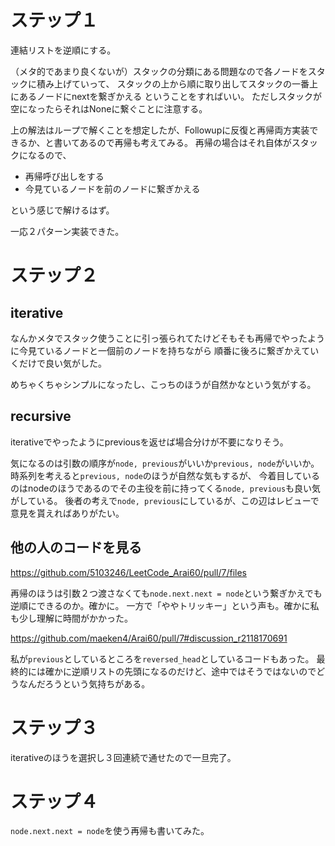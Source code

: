 # ステップ１

連結リストを逆順にする。

（メタ的であまり良くないが）スタックの分類にある問題なので各ノードをスタックに積み上げていって、
スタックの上から順に取り出してスタックの一番上にあるノードにnextを繋ぎかえる
ということをすればいい。
ただしスタックが空になったらそれはNoneに繋ぐことに注意する。

上の解法はループで解くことを想定したが、Followupに反復と再帰両方実装できるか、と書いてあるので再帰も考えてみる。
再帰の場合はそれ自体がスタックになるので、

- 再帰呼び出しをする
- 今見ているノードを前のノードに繋ぎかえる

という感じで解けるはず。

一応２パターン実装できた。

# ステップ２

## iterative

なんかメタでスタック使うことに引っ張られてたけどそもそも再帰でやったように今見ているノードと一個前のノードを持ちながら
順番に後ろに繋ぎかえていくだけで良い気がした。

めちゃくちゃシンプルになったし、こっちのほうが自然かなという気がする。

## recursive

iterativeでやったようにpreviousを返せば場合分けが不要になりそう。

気になるのは引数の順序が`node, previous`がいいか`previous, node`がいいか。
時系列を考えると`previous, node`のほうが自然な気もするが、
今着目しているのはnodeのほうであるのでその主役を前に持ってくる`node, previous`も良い気がしている。
後者の考えで`node, previous`にしているが、この辺はレビューで意見を貰えればありがたい。

## 他の人のコードを見る

https://github.com/5103246/LeetCode_Arai60/pull/7/files

再帰のほうは引数２つ渡さなくても`node.next.next = node`という繋ぎかえでも逆順にできるのか。確かに。
一方で「ややトリッキー」という声も。確かに私も少し理解に時間がかかった。

https://github.com/maeken4/Arai60/pull/7#discussion_r2118170691

私が`previous`としているところを`reversed_head`としているコードもあった。
最終的には確かに逆順リストの先頭になるのだけど、途中ではそうではないのでどうなんだろうという気持ちがある。

# ステップ３

iterativeのほうを選択し３回連続で通せたので一旦完了。

# ステップ４

`node.next.next = node`を使う再帰も書いてみた。
